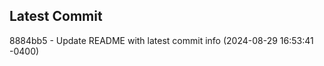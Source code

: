 
## Latest Commit
8884bb5 - Update README with latest commit info (2024-08-29 16:53:41 -0400) <Yunxi-Zhou>
